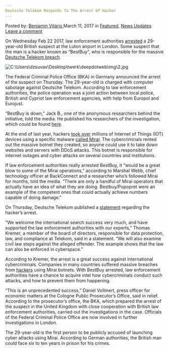 ```yaml
---
Deutsche Telekom Responds To The Arrest Of Hacker
---
```

<article class="post-listing post-18571 post type-post status-publish format-standard has-post-thumbnail hentry 
 tag-arrest tag-deutsche tag-hacker tag-responds tag-telekom">
<div class="post-inner">
<span>Posted by: <a href="https://www.deepdotweb.com/author/benjaminvi/" title="">Benjamin Vitáris </a></span>
<span>March 11, 2017</span>
<span>in <a href="https://www.deepdotweb.com/category/deepdot-news/" rel="category tag">Featured</a>, <a href="https://www.deepdotweb.com/category/news-updates/" rel="category tag">News Updates</a></span>
<span><a href="https://www.deepdotweb.com/2017/03/11/deutsche-telekom-responds-to-the-arrest-of-hacker/#respond">Leave a comment</a></span>


<p>On Wednesday Feb 22 2017, law enforcement authorities <a href="https://motherboard.vice.com/en_us/article/police-have-arrested-a-suspect-in-a-massive-internet-of-things-attack">arrested</a> a 29-year-old British suspect at the Luton airport in London. Some suspect that the man is a hacker known as “BestBuy”, who is responsible for the massive <a href="https://www.deepdotweb.com/2016/12/05/hackers-leave-900000-germans-without-internet-two-days/">Deutsche Telekom breach</a>.</p>
<p><img class="wp-image-18577 aligncenter" src="/imgs/2017/03/c-users-dzsuvax-desktop-twerk-deepdotweb-img-2-jp.jpeg" alt="C:\Users\dzsuvax\Desktop\twerk\deepdotweb\img\2.jpg" srcset="/imgs/2017/03/c-users-dzsuvax-desktop-twerk-deepdotweb-img-2-jp.jpeg 620w, /imgs/2017/03/c-users-dzsuvax-desktop-twerk-deepdotweb-img-2-jp-300x225.jpeg 300w" sizes="(max-width: 620px) 100vw, 620px" /></p>
<p>The Federal Criminal Police Office (BKA) in Germany announced the arrest of the suspect on Thursday. The 29-year-old is charged with computer sabotage against Deutsche Telekom. According to law enforcement authorities, the police operation was a joint action between local police, British and Cypriot law enforcement agencies, with help from Europol and Eurojust.</p>
<p>&#8220;BestBuy is down,&#8221; Jack B., one of the anonymous researchers behind the initiative, told the media. He published his researchers of the investigation, which could be found <a href="http://www.spoofit.org/bestbuy-vdos-reloaded/">here</a>.</p>
<p>At the end of last year, hackers <a href="https://www.deepdotweb.com/2016/12/20/mirai-iot-hacker-infects-3-2-million-routers-ineliminable-malware/">took over</a> millions of Internet of Things (IOT) devices using a specific malware <a href="https://www.deepdotweb.com/2016/11/06/analysis-record-ddos-attacks-mirai-iot-botnet/">called Mirai</a>. The cybercriminals rented out the massive botnet they created, so anyone could use it to take down websites and servers with DDoS attacks. This botnet is responsible for internet outages and cyber attacks on several countries and institutions.</p>
<p>If law enforcement authorities really arrested BestBuy, it &#8220;would be a great blow to some of the Mirai operations,&#8221; according to Marshal Webb, chief technology officer at BackConnect and a researcher who&#8217;s followed Mirai for months, told the media. &#8220;There are only a handful of Mirai operators that actually have an idea of what they are doing. Bestbuy/Popopret were an example of the competent ones that could actually achieve numbers capable of doing damage.&#8221;</p>
<p>On Thursday, Deutsche Telekom published a <a href="http://www.general-anzeiger-bonn.de/news/politik/deutschland/%E2%80%9EDas-Netz-ist-ein-Raum-der-Unsicherheit%E2%80%9C-article3484900.html">statement</a> regarding the hacker’s arrest.</p>
<p>&#8220;We welcome the international search success very much, and have supported the law enforcement authorities with our experts,&#8221; Thomas Kremer, a member of the board of directors, responsible for data protection, law, and compliance at Telekom, said in a statement. “We will also examine civil law steps against the alleged offender. The example shows that the law can also be enforced in cyberspace.&#8221;</p>
<p>According to Kremer, the arrest is a great success against international cybercriminals. Companies in many countries suffered massive breaches from <a href="https://www.deepdotweb.com/tag/hacker/">hackers</a> using Mirai botnets. With BestBuy arrested, law enforcement authorities have a chance to acquire intel how cybercriminals conduct such attacks, and how to prevent them from happening.</p>
<p>“This is an unprecedented success,&#8221; Daniel Vollmert, press officer for economic matters at the Cologne Public Prosecutor&#8217;s Office, said in relief. According to the prosecutor’s office, the BKA, which prepared the arrest of the suspect in the United Kingdom with close cooperation with British law enforcement authorities, carried out the investigations in the case. Officials of the Federal Criminal Police Office are now involved in further investigations in London.</p>
<p>The 29-year-old is the first person to be publicly accused of launching cyber attacks using Mirai. According to German authorities, the British man could face six to ten years in prison for his crimes.</p>
</div>
<span style="display:none"><a href="https://www.deepdotweb.com/tag/arrest/" rel="tag">arrest</a> <a href="https://www.deepdotweb.com/tag/deutsche/" rel="tag">deutsche</a> <a href="https://www.deepdotweb.com/tag/hacker/" rel="tag">hacker</a> <a href="https://www.deepdotweb.com/tag/responds/" rel="tag">responds</a> <a href="https://www.deepdotweb.com/tag/telekom/" rel="tag">telekom</a></span> <span style="display:none" class="updated">2017-03-11<a href="https://www.deepdotweb.com/author/benjaminvi/" title="Posts by Benjamin Vitáris" rel="author">Benjamin Vitáris</a></strong></div>
</div>
</article>

